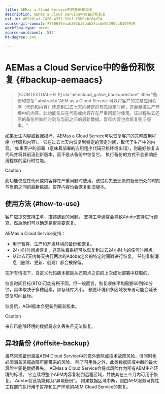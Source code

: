 ```yaml
---
title: AEMas a Cloud Service中的备份和恢复
description: AEMas a Cloud Service中的备份和恢复
exl-id: 469fb1a1-7426-4379-9fe3-f5b0ebf64d74
source-git-commit: 7260649eaab303ba5bab55ccbe02395dc8159949
workflow-type: tm+mt
source-wordcount: '512'
ht-degree: 24%

---
```



# AEMas a Cloud Service中的备份和恢复 {#backup-aemaacs}

>[!CONTEXTUALHELP]
>id="aemcloud_golive_backuprestore"
>title="备份和恢复"
>abstract="AEM as a Cloud Service 可以将客户的完整应用程序（代码和内容）还原到过去七天内特定的预先设定时间，这会替换生产环境中的内容。此功能仅应在代码或内容存在严重问题时使用。该过程失去还原的备份所处的时刻与当前之间的最新数据。暂存内容也会恢复到旧版本。"

如果发生内容或数据损坏，AEMas a Cloud Service可以恢复客户的完整应用程序（代码和内容）。 它在过去七天内恢复到特定的预定时间，取代了生产中的内容。
如果客户的部署（意味着部署的应用程序代码已损坏或出错），则最好修复该代码并将其前滚到新版本，而不是从备份中恢复它。 执行备份的方式不会影响应用程序的运行时性能。

>[!CAUTION]
>
>此功能仅应在代码或内容存在严重问题时使用。该过程失去还原的备份所处的时刻与当前之间的最新数据。暂存内容也会恢复到旧版本。

## 使用方法 {#how-to-use}

客户应提交支持工单，描述遇到的问题。 支持工单通常会导致Adobe支持进行调查，然后他们可以确定是否需要恢复。

AEMas a Cloud Service支持：

* 用于暂存、生产和开发环境的备份和恢复。
* 24小时时间点恢复，这意味着系统可以恢复到过去24小时内的任何时间点。
* 从过去7天内每天执行两次的Adobe定义的特定时间戳进行恢复。 任何复制消息（删除、更新、创建）都会被保留。

在所有情况下，自定义代码版本都是从还原点之前的上次成功部署中获取的。

恢复时间目标(RTO)可能有所不同，但一般而言，恢复顺序平均需要60到90分钟，具体取决于多种因素，如存储库大小。 预览环境和多区域发布者可能会延长恢复时间目标。

恢复后，AEM版本会更新到最新版本。

>[!CAUTION]
>
>来自已删除环境的数据将永久丢失且无法恢复。

## 异地备份 {#offsite-backup}

虽然常规备份涵盖AEM Cloud Service中的意外删除或技术故障风险，但同时也必须涵盖区域故障可能带来的风险。 除了可用性之外，此类数据区域中断的最大风险主要是数据丢失。
AEMas a Cloud Service会将此风险作为所有AEM生产环境的标准。 它连续将整个AEM内容复制到远程区域，并使其在三个月内可用于恢复。 Adobe将此功能称为“异地备份”。
如果数据区域中断，则由AEM服务可靠性工程部门执行用于暂存和生产环境的AEM Cloud Service的恢复。
